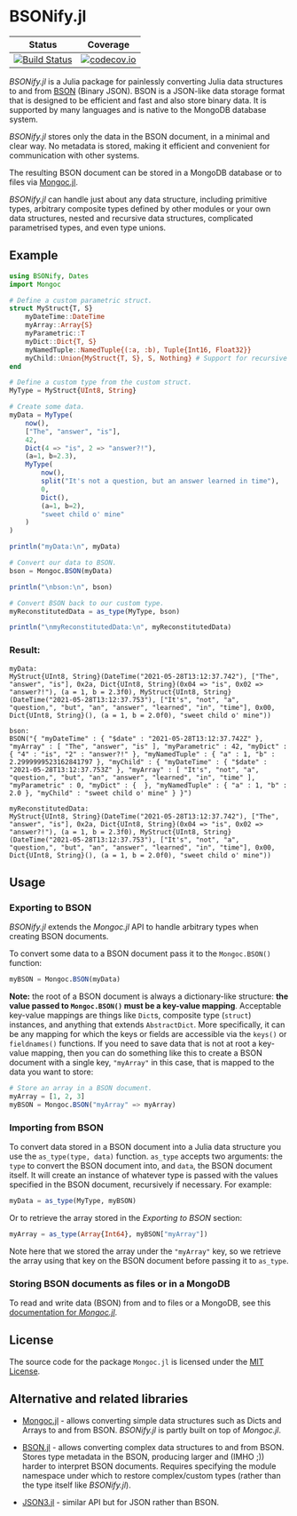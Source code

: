 # BSONify.jl

| Status | Coverage |
| :----: | :----: |
| [![Build Status](https://travis-ci.com/OliverColeman/BSONify.jl.svg?branch=master)](https://travis-ci.com/OliverColeman/BSONify.jl) | [![codecov.io](http://codecov.io/github/OliverColeman/BSONify.jl/coverage.svg?branch=master)](http://codecov.io/github/OliverColeman/BSONify.jl?branch=master) |

*BSONify.jl* is a Julia package for painlessly converting Julia data structures to and from [BSON](http://bsonspec.org/) (Binary JSON). BSON is a JSON-like data storage format that is designed to be efficient and fast and also store binary data. It is supported by many languages and is native to the MongoDB database system.

*BSONify.jl* stores only the data in the BSON document, in a minimal and clear way. No metadata is stored, making it efficient and convenient for communication with other systems.

The resulting BSON document can be stored in a MongoDB database or to files via [Mongoc.jl](https://github.com/felipenoris/Mongoc.jl).

*BSONify.jl* can handle just about any data structure, including primitive types, arbitrary composite types defined by other modules or your own data structures, nested and recursive data structures, complicated parametrised types, and even type unions.


## Example

```julia
using BSONify, Dates
import Mongoc

# Define a custom parametric struct.
struct MyStruct{T, S}
    myDateTime::DateTime
    myArray::Array{S}
    myParametric::T
    myDict::Dict{T, S}
    myNamedTuple::NamedTuple{(:a, :b), Tuple{Int16, Float32}}
    myChild::Union{MyStruct{T, S}, S, Nothing} # Support for recursive structures and type unions.
end

# Define a custom type from the custom struct.
MyType = MyStruct{UInt8, String}

# Create some data.
myData = MyType(
    now(),
    ["The", "answer", "is"],
    42,
    Dict(4 => "is", 2 => "answer?!"),
    (a=1, b=2.3),
    MyType(
        now(),
        split("It's not a question, but an answer learned in time"),
        0,
        Dict(),
        (a=1, b=2),
        "sweet child o' mine"
    )
)

println("myData:\n", myData)

# Convert our data to BSON.
bson = Mongoc.BSON(myData)

println("\nbson:\n", bson)

# Convert BSON back to our custom type.
myReconstitutedData = as_type(MyType, bson)

println("\nmyReconstitutedData:\n", myReconstitutedData)
```

### Result:
```
myData:
MyStruct{UInt8, String}(DateTime("2021-05-28T13:12:37.742"), ["The", "answer", "is"], 0x2a, Dict{UInt8, String}(0x04 => "is", 0x02 => "answer?!"), (a = 1, b = 2.3f0), MyStruct{UInt8, String}(DateTime("2021-05-28T13:12:37.753"), ["It's", "not", "a", "question,", "but", "an", "answer", "learned", "in", "time"], 0x00, Dict{UInt8, String}(), (a = 1, b = 2.0f0), "sweet child o' mine"))

bson:
BSON("{ "myDateTime" : { "$date" : "2021-05-28T13:12:37.742Z" }, "myArray" : [ "The", "answer", "is" ], "myParametric" : 42, "myDict" : { "4" : "is", "2" : "answer?!" }, "myNamedTuple" : { "a" : 1, "b" : 2.2999999523162841797 }, "myChild" : { "myDateTime" : { "$date" : "2021-05-28T13:12:37.753Z" }, "myArray" : [ "It's", "not", "a", "question,", "but", "an", "answer", "learned", "in", "time" ], "myParametric" : 0, "myDict" : {  }, "myNamedTuple" : { "a" : 1, "b" : 2.0 }, "myChild" : "sweet child o' mine" } }")

myReconstitutedData:
MyStruct{UInt8, String}(DateTime("2021-05-28T13:12:37.742"), ["The", "answer", "is"], 0x2a, Dict{UInt8, String}(0x04 => "is", 0x02 => "answer?!"), (a = 1, b = 2.3f0), MyStruct{UInt8, String}(DateTime("2021-05-28T13:12:37.753"), ["It's", "not", "a", "question,", "but", "an", "answer", "learned", "in", "time"], 0x00, Dict{UInt8, String}(), (a = 1, b = 2.0f0), "sweet child o' mine"))
```


## Usage

### Exporting to BSON
*BSONify.jl* extends the *Mongoc.jl* API to handle arbitrary types when creating BSON documents.

To convert some data to a BSON document pass it to the `Mongoc.BSON()` function:
```julia
myBSON = Mongoc.BSON(myData)
```

**Note:** the root of a BSON document is always a dictionary-like structure: **the value passed to `Mongoc.BSON()` must be a key-value mapping**. Acceptable key-value mappings are things like `Dict`s, composite type (`struct`) instances, and anything that extends `AbstractDict`. More specifically, it can be any mapping for which the keys or fields are accessible via the `keys()` or `fieldnames()` functions. If you need to save data that is not at root a key-value mapping, then you can do something like this to create a BSON document with a single key, `"myArray"` in this case, that is mapped to the data you want to store:
```julia
# Store an array in a BSON document.
myArray = [1, 2, 3]
myBSON = Mongoc.BSON("myArray" => myArray)
```

### Importing from BSON
To convert data stored in a BSON document into a Julia data structure you use the `as_type(type, data)` function. `as_type` accepts two arguments: the `type` to convert the BSON document into, and `data`, the BSON document itself. It will create an instance of whatever type is passed with the values specified in the BSON document, recursively if necessary. For example:
```julia
myData = as_type(MyType, myBSON)
```
Or to retrieve the array stored in the *Exporting to BSON* section:
```julia
myArray = as_type(Array{Int64}, myBSON["myArray"])
```
Note here that we stored the array under the `"myArray"` key, so we retrieve the array using that key on the BSON document before passing it to `as_type`.

### Storing BSON documents as files or in a MongoDB
To read and write data (BSON) from and to files or a MongoDB, see this [documentation for *Mongoc.jl*](https://felipenoris.github.io/Mongoc.jl/stable/tutorial/#Read/Write-BSON-documents-from/to-IO-Stream-1).


## License

The source code for the package `Mongoc.jl` is licensed under the [MIT License](https://github.com/felipenoris/Mongoc.jl/blob/master/LICENSE).

## Alternative and related libraries

* [Mongoc.jl](https://github.com/felipenoris/Mongoc.jl) -
allows converting simple data structures such as Dicts and Arrays to and from BSON. *BSONify.jl* is partly built on top of *Mongoc.jl*.

* [BSON.jl](https://github.com/JuliaIO/BSON.jl) - allows converting complex data structures to and from BSON. Stores type metadata in the BSON, producing larger and (IMHO ;)) harder to interpret BSON documents. Requires specifying the module namespace under which to restore complex/custom types (rather than the type itself like *BSONify.jl*).

* [JSON3.jl](https://github.com/quinnj/JSON3.jl) - similar API but for JSON rather than BSON.
